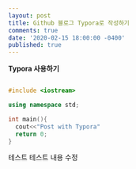 ```yaml
---
layout: post
title: Github 블로그 Typora로 작성하기
comments: true
date: '2020-02-15 18:00:00 -0400'
published: true
---
```


**Typora 사용하기**

```c++

#include <iostream>

using namespace std;

int main(){
  cout<<"Post with Typora"
  return 0;
}
```



테스트 테스트 내용 수정
